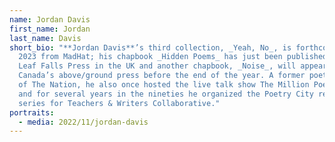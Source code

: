 ```yaml
---
name: Jordan Davis
first_name: Jordan
last_name: Davis
short_bio: "**Jordan Davis**’s third collection, _Yeah, No_, is forthcoming in
  2023 from MadHat; his chapbook _Hidden Poems_ has just been published by If a
  Leaf Falls Press in the UK and another chapbook, _Noise_, will appear from
  Canada’s above/ground press before the end of the year. A former poetry editor
  of The Nation, he also once hosted the live talk show The Million Poems Show,
  and for several years in the nineties he organized the Poetry City reading
  series for Teachers & Writers Collaborative."
portraits:
  - media: 2022/11/jordan-davis
---
```

